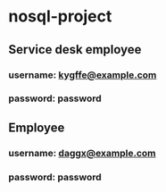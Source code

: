 # nosql-project

## Service desk employee
### username: kygffe@example.com
### password: password

## Employee
### username: daggx@example.com
### password: password
